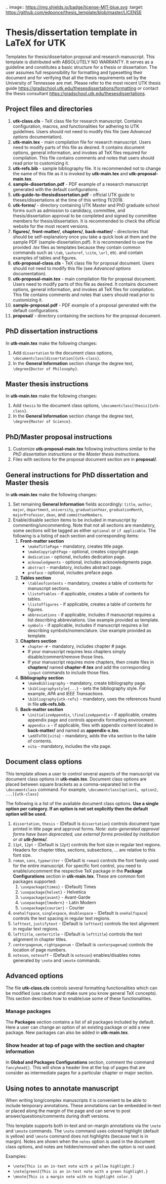 .. image:: https://img.shields.io/badge/license-MIT-blue.svg
   :target: https://github.com/edponce/thesis_template/blob/master/LICENSE


# Thesis/dissertation template in LaTeX for UTK

Templates for thesis/dissertation proposal and research manuscript. This
template is distributed with ABSOLUTELY NO WARRANTY. It serves as a guideline
and constitutes a basic structure for a thesis or dissertation. The user
assumes full responsibility for formatting and typesetting their document and
for verifying that all the thesis requirements set by the University of
Tennessee are met. Please refer to the most recent UTK thesis guide
https://gradschool.utk.edu/thesesdissertations/formatting or contact the thesis
consultant https://gradschool.utk.edu/thesesdissertations.


## Project files and directories

1. **utk-class.cls** - TeX class file for research manuscript. Contains
   configuration, macros, and functionalities for adhering to UTK guidelines.
   Users should not need to modify this file (see *Advanced options*
   documentation).
1. **utk-main.tex** - main compilation file for research manuscript. Users need
   to modify parts of this file as desired. It contains document options,
   general information, and invokes all TeX files required for compilation.
   This file contains comments and notes that users should read prior to
   customizing it.
1. **utk-refs.bib** - sample bibliography file. It is recommended not to change
   the name of this file as it is invoked by **utk-main.tex** and
   **utk-proposal-main.tex**.
1. **sample-dissertation.pdf** - PDF example of a research manuscript generated
   with the default configurations.
1. **utk-guide-to-thesisdissertation.pdf** - official UTK guide to
   theses/dissertations at the time of this writing 11/2018.
1. **utk-forms/** - directory containing UTK Master and PhD graduate school
   forms such as admission to candidacy, committee, and thesis/dissertation
   approval to be completed and signed by committee members for
   thesis/dissertation. It is recommended to check the official website for the
   most recent versions.
1. **figures/**, **front-matter/**, **chapters/**, **back-matter/** -
   directories that should be self-explanatory once you take a quick look at
   them and the sample PDF (sample-dissertation.pdf). It is recommended to use
   the provided *.tex* files as templates because they contain common commands
   such as `\tab`, `\autoref`, `\cite`, `\url`, etc. and contain examples of
   tables and figures.
1. **utk-proposal-class.cls** - TeX class file for proposal document. Users
   should not need to modify this file (see *Advanced options* documentation).
1. **utk-proposal-main.tex** - main compilation file for proposal document.
   Users need to modify parts of this file as desired. It contains document
   options, general information, and invokes all TeX files for compilation.
   This file contains comments and notes that users should read prior to
   customizing it.
1. **sample-proposal.pdf** - PDF example of a proposal generated with the
   default configurations.
1. **proposal/** - directory containing the sections for the proposal document.


## PhD dissertation instructions

In **utk-main.tex** make the following changes:
1. Add `dissertation` to the document class options,
   `\documentclass[dissertation]{utk-class}`.
1. In the **General Information** section change the degree text,
   `\degree{Doctor of Philosophy}`.


## Master thesis instructions

In **utk-main.tex** make the following changes:
1. Add `thesis` to the document class options,
   `\documentclass[thesis]{utk-class}`.
1. In the **General Information** section change the degree text,
   `\degree{Master of Science}`.


## PhD/Master proposal instructions

1. Customize **utk-proposal-main.tex** following instructions similar to the
   *PhD dissertation instructions* or the *Master thesis instructions*.
1. Files with sections for the proposal document section are in **proposal/**.


## General instructions for PhD dissertation and Master thesis

In **utk-main.tex** make the following changes:
1. Set remaining **General Information** fields accordingly: `title`,
   `author`, `major`, `department`, `university`, `graduationYear`,
   `graduationMonth`, `majorProfessor`, `dean`, and `committeeMembers`.
1. Enable/disable section items to be included in manuscript by
   commenting/uncommenting. Note that not all sections are mandatory, some
   sections will be tagged as either `optional` or `if applicable`.
   The following is a listing of each section and corresponding items:
    1. **Front-matter section**
        - `\makeTitlePage` - mandatory, creates title page.
        - `\makeCopyrightPage` - optional, creates copyright page.
        - `dedication` - optional, includes dedication page.
        - `acknowledgments` - optional, includes acknowledgments page.
        - `abstract` - mandatory, includes abstract page.
        - `preface` - optional, includes preface page.
    1. **Tables section**
        - `\tableofcontents` - mandatory, creates a table of contents for
          manuscript sections.
        - `\listoftables` - if applicable, creates a table of contents for
          tables.
        - `\listoffigures` - if applicable, creates a table of contents for
          figures.
        - `abbreviations` - if applicable, includes if manuscript requires a
          list describing abbreviations. Use example provided as template.
        - `symbols` - if applicable, includes if manuscript requires a
          list describing symbols/nomenclature. Use example provided as
          template.
    1. **Chapters section**
        - `chapter-#` - mandatory, includes chapter # page.
        - If your manuscript requires less chapters simply
          disable/comment/remove those lines.
        - If your manuscript requires more chapters, then create files in
          **chapters/** named **chapter-#.tex** and add the corresponding
          `\input` commands to include those files.
    1. **Bibliography section**
        - `\makeBibliography` - mandatory, create bibliography page.
        - `\bibliographystyle{...}` - sets the bibliography style. For example,
          *APA* and *IEEE Transactions*.
        - `\bibliography{utk-refs}` - mandatory, uses the references found in
          file **utk-refs.bib**.
    1. **Back-matter section**
        - `\initializeAppendix`, `\finalizeAppendix` - if applicable, creates
          appendix page and controls appendix formatting environment.
        - `appendix-x` - if applicable, files with appendix content located in
          **back-matter/** and named as **appendix-x.tex**.
        - `\addToTOC{vita}` - mandatory, adds the vita section to the table of
          contents.
        - `vita` - mandatory, includes the vita page.


## Document class options

This template allows a user to control several aspects of the manuscript via
document class options in **utk-main.tex**. Document class options are
placed between square brackets as a comma-separated list in the
`\documentclass` command.
For example, `\documentclass[option1, option2, ...]{utk-class}`

The following is a list of the available document class options. **Use a
single option per category. If an option is not set explicitly then the
default option will be used.**
1. `dissertation`, `thesis` - (Default is `dissertation`) controls document
   type printed in title page and approval forms. *Note: auto-generated
   approval forms have been deprecated, use external forms provided by
   institution or at **utk-forms/**.*
1. `11pt`, `12pt` - (Default is `12pt`) controls the font size in regular
   text regions. Headers for chapter titles, sections, subsections, ... are
   relative to this font size.
1. `roman`, `sans`, `typewriter` - (Default is `roman`) controls the font
   family used for the entire manuscript.
   For specific font control, you need to enable/uncomment the
   respective TeX package in the **Package Configurations** section in
   **utk-main.tex**. These are common font packages supported:
    1. `\usepackage{times}` - (Default) Times
    1. `\usepackage{helvet}` - Helvetica
    1. `\usepackage{avant}` - Avant-Garde
    1. `\usepackage{lmodern}` - Latin Modern
    1. `\usepackage{courier}` - Courier
1. `onehalfspace`, `singlespace`, `doublespace` - (Default is
   `onehalfspace`) controls the text spacing in regular text regions.
1. `lefttext`, `justifytext` - (Default is `lefttext`) controls the text
   alignment in regular text regions.
1. `lefttitle`, `centertitle` - (Default is `lefttitle`) controls the
   text alignment in chapter titles.
1. `centerpagenum`, `rightpagenum` - (Default is `centerpagenum`) controls
   the location of page numbers.
1. `noteson`, `notesoff` - (Default is `noteson`) enables/disables notes
   generated by `\note` and `\mnote` commands.


## Advanced options

The file **utk-class.cls** controls several formatting functionalities which
can be modified (use caution and make sure you know general TeX concepts).
This section describes how to enable/use some of these functionalities.

### Manage packages

The **Packages** section contains a list of all packages included by default.
Here a user can change an option of an existing package or add a new package.
New packages can also be added in **utk-main.tex**.

### Show header at top of page with the section and chapter information

In **Global and Packages Configurations** section, comment the command
`fancyhead{}`. This will show a header line at the top of pages that are
consider as intermediate pages for a particular chapter or major section.


## Using notes to annotate manuscript

When writing long/complex manuscripts it is convenient to be able to include
temporary annotations. These annotations can be embedded in-text or placed
along the margin of the page and can serve to post answer/questions/comments
during draft versions.

This template supports both in-text and on-margin annotations via the `\note`
and `\mnote` commands. The `\note` command uses colored highlight (default is
yellow) and `\mnote` command does not highlights (because text is in margin).
Notes are shown when the `notes` option is used in the document class options,
and notes are hidden/removed when the option is not used.

Examples:
- `\note{This is an in-text note with a yellow highlight.}`
- `\note[green]{This is an in-text note with a green highlight.}`
- `\mnote{This is a margin note with no highlight color.}`

